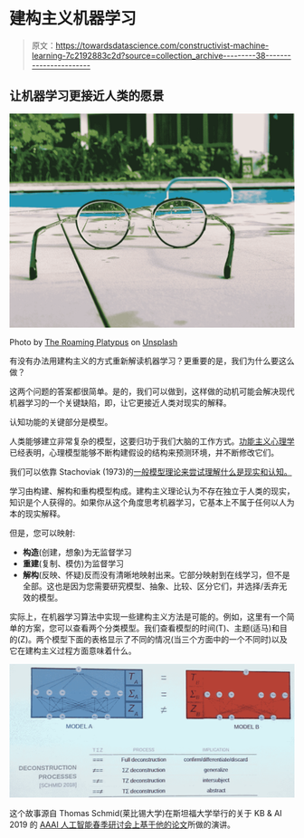 # 建构主义机器学习

> 原文：<https://towardsdatascience.com/constructivist-machine-learning-7c2192883c2d?source=collection_archive---------38----------------------->

## 让机器学习更接近人类的愿景

![](img/3245c22182f93d7650071ada4e2da215.png)

Photo by [The Roaming Platypus](https://unsplash.com/@the_roaming_platypus?utm_source=medium&utm_medium=referral) on [Unsplash](https://unsplash.com?utm_source=medium&utm_medium=referral)

有没有办法用建构主义的方式重新解读机器学习？更重要的是，我们为什么要这么做？

这两个问题的答案都很简单。是的，我们可以做到，这样做的动机可能会解决现代机器学习的一个关键缺陷，即，让它更接近人类对现实的解释。

认知功能的关键部分是模型。

人类能够建立非常复杂的模型，这要归功于我们大脑的工作方式。[功能主义心理学](https://www.britannica.com/science/functionalism-psychology)已经表明，心理模型能够不断构建假设的结构来预测环境，并不断修改它们。

我们可以依靠 Stachoviak (1973)的[一般模型理论来尝试理解什么是现实和认知。](https://modelpractice.wordpress.com/2012/07/04/model-stachowiak/)

学习由构建、解构和重构模型构成。建构主义理论认为不存在独立于人类的现实，知识是个人获得的。如果你从这个角度思考机器学习，它基本上不属于任何以人为本的现实解释。

但是，您可以映射:

*   **构造**(创建，想象)为无监督学习
*   **重建**(复制、模仿)为监督学习
*   **解构**(反映、怀疑)反而没有清晰地映射出来。它部分映射到在线学习，但不是全部。这也是因为您需要研究模型、抽象、比较、区分它们，并选择/丢弃无效的模型。

实际上，在机器学习算法中实现一些建构主义方法是可能的。例如，这里有一个简单的方案，您可以查看两个分类模型。我们查看模型的时间(T)、主题(适马)和目的(Z)。两个模型下面的表格显示了不同的情况(当三个方面中的一个不同时)以及它在建构主义过程方面意味着什么。

![](img/a233c65c5b96bd8636de26460a148de8.png)

这个故事源自 Thomas Schmid(莱比锡大学)在斯坦福大学举行的关于 KB & AI 2019 的 [AAAI 人工智能春季研讨会上基于](https://www.aaai-make.info/program)[他的论文](https://proceedings.aaai-make.info/short1.pdf)所做的演讲。